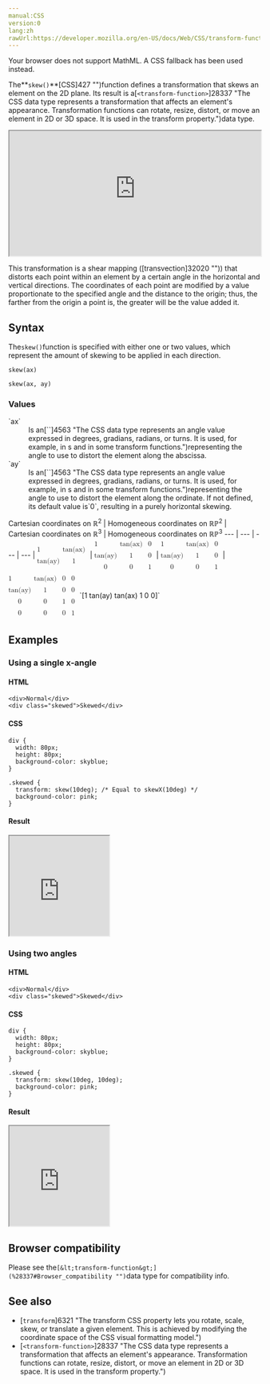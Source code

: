 ```yaml
---
manual:CSS
version:0
lang:zh
rawUrl:https://developer.mozilla.org/en-US/docs/Web/CSS/transform-function/skew
---
```






Your browser does not support MathML. A CSS fallback has been used instead.




The**`skew()`**[CSS]427 "")function defines a transformation that skews an element on the 2D plane. Its result is a[`<transform-function>`]28337 "The <transform-function> CSS data type represents a transformation that affects an element's appearance. Transformation functions can rotate, resize, distort, or move an element in 2D or 3D space. It is used in the transform property.")data type.

<iframe src='https://interactive-examples.mdn.mozilla.net/pages/css/function-skew.html' width='100%' height='250'></iframe>


This transformation is a shear mapping ([transvection]32020 "")) that distorts each point within an element by a certain angle in the horizontal and vertical directions. The coordinates of each point are modified by a value proportionate to the specified angle and the distance to the origin; thus, the farther from the origin a point is, the greater will be the value added it.


## Syntax<a name="Syntax"></a>


The`skew()`function is specified with either one or two values, which represent the amount of skewing to be applied in each direction.


```
skew(ax)

skew(ax, ay)

```

### Values<a name="Values"></a>
<dl><dt id=''>`ax`</dt><dd>Is an[`<angle>`]4563 "The <angle> CSS data type represents an angle value expressed in degrees, gradians, radians, or turns. It is used, for example, in <gradient>s and in some transform functions.")representing the angle to use to distort the element along the abscissa.</dd><dt id=''>`ay`</dt><dd>Is an[`<angle>`]4563 "The <angle> CSS data type represents an angle value expressed in degrees, gradians, radians, or turns. It is used, for example, in <gradient>s and in some transform functions.")representing the angle to use to distort the element along the ordinate. If not defined, its default value is`0`, resulting in a purely horizontal skewing.</dd></dl>
Cartesian coordinates on ℝ<sup>2</sup> | Homogeneous coordinates on ℝℙ<sup>2</sup> | Cartesian coordinates on ℝ<sup>3</sup> | Homogeneous coordinates on ℝℙ<sup>3</sup> 
 ---  |  ---  |  ---  |  ---  | 
<math><mfenced><mtable><mtr>1<mtd>tan(ax)</mtd></mtr><mtr>tan(ay)<mtd>1</mtd></mtr></mtable></mfenced></math> | <math><mfenced><mtable><mtr>1<mtd>tan(ax)</mtd><mtd>0</mtd></mtr><mtr>tan(ay)<mtd>1</mtd><mtd>0</mtd></mtr><mtr><mtd>0</mtd><mtd>0</mtd><mtd>1</mtd></mtr><mtr></mtr></mtable></mfenced></math> | <math><mfenced><mtable><mtr>1<mtd>tan(ax)</mtd><mtd>0</mtd></mtr><mtr>tan(ay)<mtd>1</mtd><mtd>0</mtd></mtr><mtr><mtd>0</mtd><mtd>0</mtd><mtd>1</mtd></mtr></mtable></mfenced></math> | <math><mfenced><mtable><mtr>1<mtd>tan(ax)</mtd><mtd>0</mtd><mtd>0</mtd></mtr><mtr>tan(ay)<mtd>1</mtd><mtd>0</mtd><mtd>0</mtd></mtr><mtr><mtd>0</mtd><mtd>0</mtd><mtd>1</mtd><mtd>0</mtd></mtr><mtr><mtd>0</mtd><mtd>0</mtd><mtd>0</mtd><mtd>1</mtd></mtr></mtable></mfenced></math> 
`[1 tan(ay) tan(ax) 1 0 0]` 


## Examples<a name="Examples"></a>

### Using a single x-angle<a name="Using_a_single_x-angle"></a>

#### HTML<a name="HTML"></a>

```
<div>Normal</div>
<div class="skewed">Skewed</div>
```

#### CSS<a name="CSS"></a>

```
div {
  width: 80px;
  height: 80px;
  background-color: skyblue;
}

.skewed {
  transform: skew(10deg); /* Equal to skewX(10deg) */
  background-color: pink;
}
```

#### Result<a name="Result"></a>


<iframe src='https://mdn.mozillademos.org/en-US/docs/Web/CSS/transform-function/skew$samples/Using_a_single_x-angle?revision=1358403' width='200' height='200'></iframe>



### Using two angles<a name="Using_two_angles"></a>

#### HTML<a name="HTML_2"></a>

```
<div>Normal</div>
<div class="skewed">Skewed</div>
```

#### CSS<a name="CSS_2"></a>

```
div {
  width: 80px;
  height: 80px;
  background-color: skyblue;
}

.skewed {
  transform: skew(10deg, 10deg);
  background-color: pink;
}
```

#### Result<a name="Result_2"></a>


<iframe src='https://mdn.mozillademos.org/en-US/docs/Web/CSS/transform-function/skew$samples/Using_two_angles?revision=1358403' width='200' height='200'></iframe>



## Browser compatibility<a name="Browser_compatibility"></a>


Please see the`[&lt;transform-function&gt;](%28337#Browser_compatibility "")`data type for compatibility info.


## See also<a name="See_also"></a>

* [`transform`]6321 "The transform CSS property lets you rotate, scale, skew, or translate a given element. This is achieved by modifying the coordinate space of the CSS visual formatting model.")
* [`<transform-function>`]28337 "The <transform-function> CSS data type represents a transformation that affects an element's appearance. Transformation functions can rotate, resize, distort, or move an element in 2D or 3D space. It is used in the transform property.")



